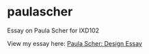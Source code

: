 # paulascher
Essay on Paula Scher for IXD102

View my essay here: [Paula Scher: Design Essay](http://jordanearle.github.io/paulascher)